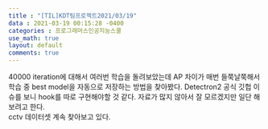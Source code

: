 ```yaml
---
title : "[TIL]KDT팀프로젝트2021/03/19"
data : 2021-03-19 00:15:28 -0400
categories : 프로그래머스인공지능스쿨
use_math: true
layout: default
comments: true
---
```

40000 iteration에 대해서 여러번 학습을 돌려보았는데 AP 차이가 매번 들쭉날쭉해서 학습 중 best model을 자동으로 저장하는 방법을 찾아봤다. Detectron2 공식 깃헙 이슈를 보니 hook를 따로 구현해야할 것 같다. 자료가 많지 않아서 잘 모르겠지만 일단 해보려고 한다.   
cctv 데이터셋 계속 찾아보고 있다.  